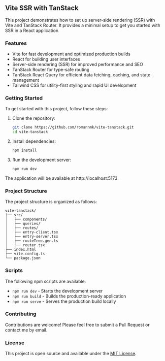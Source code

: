 ## Vite SSR with TanStack

This project demonstrates how to set up server-side rendering (SSR) with Vite and TanStack Router. It provides a minimal setup to get you started with SSR in a React application.

### Features

- Vite for fast development and optimized production builds
- React for building user interfaces
- Server-side rendering (SSR) for improved performance and SEO
- TanStack Router for type-safe routing
- TanStack React Query for efficient data fetching, caching, and state management
- Tailwind CSS for utility-first styling and rapid UI development

### Getting Started

To get started with this project, follow these steps:

1. Clone the repository:

   ```bash
   git clone https://github.com/romannmk/vite-tanstack.git
   cd vite-tanstack
   ```

2. Install dependencies:

   ```bash
   npm install
   ```

3. Run the development server:

   ```bash
   npm run dev
   ```

The application will be available at http://localhost:5173.

### Project Structure

The project structure is organized as follows:

```
vite-tanstack/
├── src/
│   ├── components/
│   ├── queries/
│   ├── routes/
│   ├── entry-client.tsx
│   ├── entry-server.tsx
│   ├── routeTree.gen.ts
│   └── router.tsx
├── index.html
├── vite.config.ts
└── package.json
```

### Scripts

The following npm scripts are available:

- `npm run dev` - Starts the development server
- `npm run build` - Builds the production-ready application
- `npm run serve` - Serves the production build locally

### Contributing

Contributions are welcome! Please feel free to submit a Pull Request or contact me by email.

### License

This project is open source and available under the [MIT License](LICENSE).
